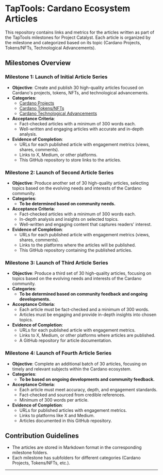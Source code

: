 # TapTools: Cardano Ecosystem Articles

This repository contains links and metrics for the articles written as part of the TapTools milestones for Project Catalyst. Each article is organized by the milestone and categorized based on its topic (Cardano Projects, Tokens/NFTs, Technological Advancements).

## Milestones Overview

### Milestone 1: Launch of Initial Article Series
- **Objective**: Create and publish 30 high-quality articles focused on Cardano's projects, tokens, NFTs, and technological advancements.
- **Categories**:
  - [Cardano Projects](milestone1/CardanoProjects)
  - [Cardano Tokens/NFTs](milestone1/CardanoTokens_NFTs)
  - [Cardano Technological Advancements](milestone1/CardanoTechnologicalAdvancements)
- **Acceptance Criteria**:
  - Fact-checked articles with a minimum of 300 words each.
  - Well-written and engaging articles with accurate and in-depth analysis.
- **Evidence of Completion**:
  - URLs for each published article with engagement metrics (views, shares, comments).
  - Links to X, Medium, or other platforms.
  - This GitHub repository to store links to the articles.

### Milestone 2: Launch of Second Article Series
- **Objective**: Produce another set of 30 high-quality articles, selecting topics based on the evolving needs and interests of the Cardano community.
- **Categories**:
  - **To be determined based on community needs.**
- **Acceptance Criteria**:
  - Fact-checked articles with a minimum of 300 words each.
  - In-depth analysis and insights on selected topics.
  - Well-written and engaging content that captures readers' interest.
- **Evidence of Completion**:
  - URLs for each published article with engagement metrics (views, shares, comments).
  - Links to the platforms where the articles will be published.
  - This GitHub repository containing the published articles.

### Milestone 3: Launch of Third Article Series
- **Objective**: Produce a third set of 30 high-quality articles, focusing on topics based on the evolving needs and interests of the Cardano community.
- **Categories**:
  - **To be determined based on community feedback and ongoing developments.**
- **Acceptance Criteria**:
  - Each article must be fact-checked and a minimum of 300 words.
  - Articles must be engaging and provide in-depth insights into chosen topics.
- **Evidence of Completion**:
  - URLs for each published article with engagement metrics.
  - Links to X, Medium, or other platforms where articles are published.
  - A GitHub repository for article documentation.

### Milestone 4: Launch of Fourth Article Series
- **Objective**: Complete an additional batch of 30 articles, focusing on timely and relevant subjects within the Cardano ecosystem.
- **Categories**:
  - **To be based on ongoing developments and community feedback.**
- **Acceptance Criteria**:
  - Each article must meet accuracy, depth, and engagement standards.
  - Fact-checked and sourced from credible references.
  - Minimum of 300 words per article.
- **Evidence of Completion**:
  - URLs for published articles with engagement metrics.
  - Links to platforms like X and Medium.
  - Articles documented in this GitHub repository.

## Contribution Guidelines
- The articles are stored in Markdown format in the corresponding milestone folders.
- Each milestone has subfolders for different categories (Cardano Projects, Tokens/NFTs, etc.).

---

